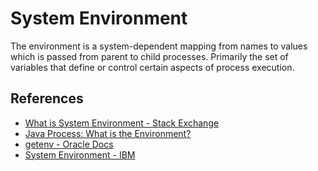 # System Environment

The environment is a system-dependent mapping from names to values which is passed from parent to child processes. Primarily the set of variables that define or control certain aspects of process execution.

## References

- [What is System Environment - Stack Exchange](https://sqa.stackexchange.com/questions/5328/what-is-system-environment)
- [Java Process: What is the Environment?](https://stackoverflow.com/questions/28244332/java-process-what-is-the-environment)
- [getenv - Oracle Docs](https://docs.oracle.com/javase/8/docs/api/java/lang/System.html#getenv--:~:text=The%20environment%20is%20a%20system%2Ddependent%20mapping%20from%20names%20to%20values%20which%20is%20passed%20from%20parent%20to%20child%20processes.)
- [System Environment - IBM](https://www.ibm.com/docs/en/aix/7.1?topic=administration-system-environment#:~:text=2022%2D02%2D07-,The%20system%20environment%20is%20primarily%20the%20set%20of%20variables%20that%20define%20or%20control%20certain%20aspects%20of%20process%20execution.,-They%20are%20set)

